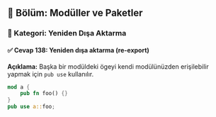 ## 📘 Bölüm: Modüller ve Paketler  
### 🔹 Kategori: Yeniden Dışa Aktarma  
#### ✅ Cevap 138: Yeniden dışa aktarma (re-export)

**Açıklama:**
Başka bir modüldeki ögeyi kendi modülünüzden erişilebilir yapmak için `pub use` kullanılır.

```rust
mod a {
    pub fn foo() {}
}
pub use a::foo;
```
